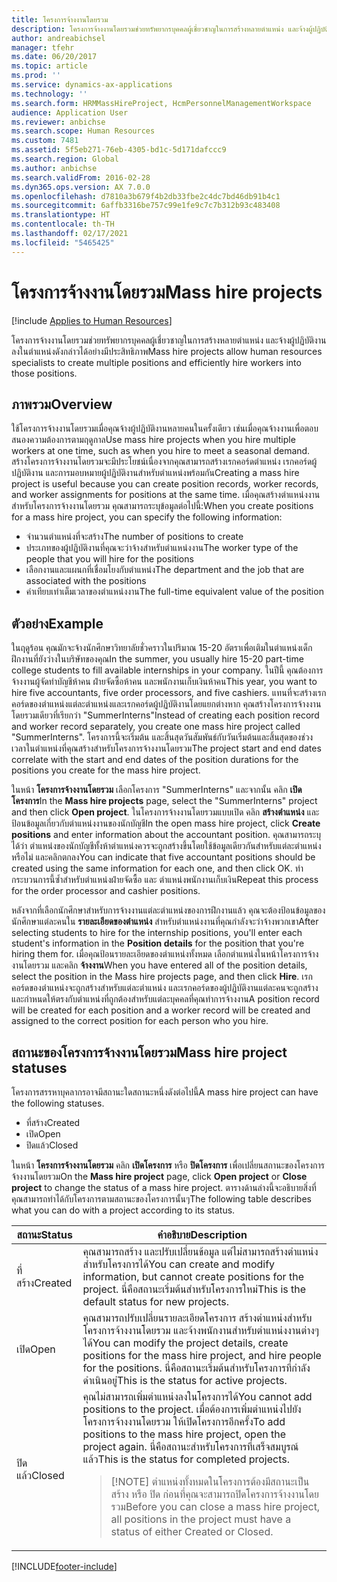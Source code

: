 ```yaml
---
title: โครงการจ้างงานโดยรวม
description: โครงการจ้างงานโดยรวมช่วยทรัพยากรบุคคลผู้เชี่ยวชาญในการสร้างหลายตำแหน่ง และจ้างผู้ปฏิบัติงานลงในตำแหน่งดังกล่าวได้อย่างมีประสิทธิภาพ
author: andreabichsel
manager: tfehr
ms.date: 06/20/2017
ms.topic: article
ms.prod: ''
ms.service: dynamics-ax-applications
ms.technology: ''
ms.search.form: HRMMassHireProject, HcmPersonnelManagementWorkspace
audience: Application User
ms.reviewer: anbichse
ms.search.scope: Human Resources
ms.custom: 7481
ms.assetid: 5f5eb271-76eb-4305-bd1c-5d171dafccc9
ms.search.region: Global
ms.author: anbichse
ms.search.validFrom: 2016-02-28
ms.dyn365.ops.version: AX 7.0.0
ms.openlocfilehash: d7810a3b679f4b2db33fbe2c4dc7bd46db91b4c1
ms.sourcegitcommit: 6affb3316be757c99e1fe9c7c7b312b93c483408
ms.translationtype: HT
ms.contentlocale: th-TH
ms.lasthandoff: 02/17/2021
ms.locfileid: "5465425"
---
```

# <a name="mass-hire-projects"></a><span data-ttu-id="3c1be-103">โครงการจ้างงานโดยรวม</span><span class="sxs-lookup"><span data-stu-id="3c1be-103">Mass hire projects</span></span>

[!include [Applies to Human Resources](../includes/applies-to-hr.md)]



<span data-ttu-id="3c1be-104">โครงการจ้างงานโดยรวมช่วยทรัพยากรบุคคลผู้เชี่ยวชาญในการสร้างหลายตำแหน่ง และจ้างผู้ปฏิบัติงานลงในตำแหน่งดังกล่าวได้อย่างมีประสิทธิภาพ</span><span class="sxs-lookup"><span data-stu-id="3c1be-104">Mass hire projects allow human resources specialists to create multiple positions and efficiently hire workers into those positions.</span></span>

## <a name="overview"></a><span data-ttu-id="3c1be-105">ภาพรวม</span><span class="sxs-lookup"><span data-stu-id="3c1be-105">Overview</span></span>

<span data-ttu-id="3c1be-106">ใช้โครงการจ้างงานโดยรวมเมื่อคุณจ้างผู้ปฏิบัติงานหลายคนในครั้งเดียว เช่นเมื่อคุณจ้างงานเพื่อตอบสนองความต้องการตามฤดูกาล</span><span class="sxs-lookup"><span data-stu-id="3c1be-106">Use mass hire projects when you hire multiple workers at one time, such as when you hire to meet a seasonal demand.</span></span> <span data-ttu-id="3c1be-107">สร้างโครงการจ้างงานโดยรวมจะมีประโยชน์เนื่องจากคุณสามารถสร้างเรกคอร์ดตำแหน่ง เรกคอร์ดผู้ปฏิบัติงาน และการมอบหมายผู้ปฏิบัติงานสำหรับตำแหน่งพร้อมกัน</span><span class="sxs-lookup"><span data-stu-id="3c1be-107">Creating a mass hire project is useful because you can create position records, worker records, and worker assignments for positions at the same time.</span></span> <span data-ttu-id="3c1be-108">เมื่อคุณสร้างตำแหน่งงานสำหรับโครงการจ้างงานโดยรวม คุณสามารถระบุข้อมูลต่อไปนี้:</span><span class="sxs-lookup"><span data-stu-id="3c1be-108">When you create positions for a mass hire project, you can specify the following information:</span></span>

- <span data-ttu-id="3c1be-109">จำนวนตำแหน่งที่จะสร้าง</span><span class="sxs-lookup"><span data-stu-id="3c1be-109">The number of positions to create</span></span>
- <span data-ttu-id="3c1be-110">ประเภทของผู้ปฏิบัติงานที่คุณจะว่าจ้างสำหรับตำแหน่งงาน</span><span class="sxs-lookup"><span data-stu-id="3c1be-110">The worker type of the people that you will hire for the positions</span></span>
- <span data-ttu-id="3c1be-111">เลือกงานและแผนกที่เชื่อมโยงกับตำแหน่ง</span><span class="sxs-lookup"><span data-stu-id="3c1be-111">The department and the job that are associated with the positions</span></span>
- <span data-ttu-id="3c1be-112">ค่าเทียบเท่าเต็มเวลาของตำแหน่งงาน</span><span class="sxs-lookup"><span data-stu-id="3c1be-112">The full-time equivalent value of the position</span></span>

## <a name="example"></a><span data-ttu-id="3c1be-113">ตัวอย่าง</span><span class="sxs-lookup"><span data-stu-id="3c1be-113">Example</span></span>

<span data-ttu-id="3c1be-114">ในฤดูร้อน คุณมักจะจ้างนักศึกษาวิทยาลัยชั่วคราวในปริมาณ 15-20 อัตราเพื่อเติมในตำแหน่งเด็กฝึกงานที่ยังว่างในบริษัทของคุณ</span><span class="sxs-lookup"><span data-stu-id="3c1be-114">In the summer, you usually hire 15-20 part-time college students to fill available internships in your company.</span></span> <span data-ttu-id="3c1be-115">ในปีนี้ คุณต้องการจ้างงานผู้จัดทำบัญชีห้าคน ฝ่ายจัดซื้อห้าคน และพนักงานเก็บเงินห้าคน</span><span class="sxs-lookup"><span data-stu-id="3c1be-115">This year, you want to hire five accountants, five order processors, and five cashiers.</span></span> <span data-ttu-id="3c1be-116">แทนที่จะสร้างเรกคอร์ดของตำแหน่งแต่ละตำแหน่งและเรกคอร์ดผู้ปฏิบัติงานโดยแยกต่างหาก คุณสร้างโครงการจ้างงานโดยรวมเดียวที่เรียกว่า "SummerInterns"</span><span class="sxs-lookup"><span data-stu-id="3c1be-116">Instead of creating each position record and worker record separately, you create one mass hire project called "SummerInterns".</span></span> <span data-ttu-id="3c1be-117">โครงการนี้จะเริ่มต้น และสิ้นสุดวันสัมพันธ์กับวันเริ่มต้นและสิ้นสุดของช่วงเวลาในตำแหน่งที่คุณสร้างสำหรับโครงการจ้างงานโดยรวม</span><span class="sxs-lookup"><span data-stu-id="3c1be-117">The project start and end dates correlate with the start and end dates of the position durations for the positions you create for the mass hire project.</span></span>

<span data-ttu-id="3c1be-118">ในหน้า **โครงการจ้างงานโดยรวม** เลือกโครงการ "SummerInterns" และจากนั้น คลิก **เปิดโครงการ**</span><span class="sxs-lookup"><span data-stu-id="3c1be-118">In the **Mass hire projects** page, select the "SummerInterns" project and then click **Open project**.</span></span> <span data-ttu-id="3c1be-119">ในโครงการจ้างงานโดยรวมแบบเปิด คลิก **สร้างตำแหน่ง** และป้อนข้อมูลเกี่ยวกับตำแหน่งงานของนักบัญชี</span><span class="sxs-lookup"><span data-stu-id="3c1be-119">In the open mass hire project, click **Create positions** and enter information about the accountant position.</span></span> <span data-ttu-id="3c1be-120">คุณสามารถระบุได้ว่า ตำแหน่งของนักบัญชีทั้งห้าตำแหน่งควรจะถูกสร้างขึ้นโดยใช้ข้อมูลเดียวกันสำหรับแต่ละตำแหน่งหรือไม่ และคลิกตกลง</span><span class="sxs-lookup"><span data-stu-id="3c1be-120">You can indicate that five accountant positions should be created using the same information for each one, and then click OK.</span></span> <span data-ttu-id="3c1be-121">ทำกระบวนการนี้ซ้ำสำหรับตำแหน่งฝ่ายจัดซื้อ และ ตำแหน่งพนักงานเก็บเงิน</span><span class="sxs-lookup"><span data-stu-id="3c1be-121">Repeat this process for the order processor and cashier positions.</span></span>

<span data-ttu-id="3c1be-122">หลังจากที่เลือกนักศึกษาสำหรับการจ้างงานแต่ละตำแหน่งของการฝึกงานแล้ว คุณจะต้องป้อนข้อมูลของนักศึกษาแต่ละคนใน **รายละเอียดของตำแหน่ง** สำหรับตำแหน่งงานที่คุณกำลังจะว่าจ้างพวกเขา</span><span class="sxs-lookup"><span data-stu-id="3c1be-122">After selecting students to hire for the internship positions, you'll enter each student's information in the **Position details** for the position that you're hiring them for.</span></span> <span data-ttu-id="3c1be-123">เมื่อคุณป้อนรายละเอียดของตำแหน่งทั้งหมด เลือกตำแหน่งในหน้าโครงการจ้างงานโดยรวม และคลิก **จ้างงาน**</span><span class="sxs-lookup"><span data-stu-id="3c1be-123">When you have entered all of the position details, select the position in the Mass hire projects page, and then click **Hire**.</span></span> <span data-ttu-id="3c1be-124">เรกคอร์ดของตำแหน่งจะถูกสร้างสำหรับแต่ละตำแหน่ง และเรกคอร์ดของผู้ปฏิบัติงานแต่ละคนจะถูกสร้าง และกำหนดให้ตรงกับตำแหน่งที่ถูกต้องสำหรับแต่ละบุคคลที่คุณทำการจ้างงาน</span><span class="sxs-lookup"><span data-stu-id="3c1be-124">A position record will be created for each position and a worker record will be created and assigned to the correct position for each person who you hire.</span></span>

## <a name="mass-hire-project-statuses"></a><span data-ttu-id="3c1be-125">สถานะของโครงการจ้างงานโดยรวม</span><span class="sxs-lookup"><span data-stu-id="3c1be-125">Mass hire project statuses</span></span>

<span data-ttu-id="3c1be-126">โครงการสรรหาบุคลากรอาจมีสถานะใดสถานะหนึ่งดังต่อไปนี้</span><span class="sxs-lookup"><span data-stu-id="3c1be-126">A mass hire project can have the following statuses.</span></span>

- <span data-ttu-id="3c1be-127">ที่สร้าง</span><span class="sxs-lookup"><span data-stu-id="3c1be-127">Created</span></span>
- <span data-ttu-id="3c1be-128">เปิด</span><span class="sxs-lookup"><span data-stu-id="3c1be-128">Open</span></span>
- <span data-ttu-id="3c1be-129">ปิดแล้ว</span><span class="sxs-lookup"><span data-stu-id="3c1be-129">Closed</span></span>

<span data-ttu-id="3c1be-130">ในหน้า **โครงการจ้างงานโดยรวม** คลิก **เปิดโครงการ** หรือ **ปิดโครงการ** เพื่อเปลี่ยนสถานะของโครงการจ้างงานโดยรวม</span><span class="sxs-lookup"><span data-stu-id="3c1be-130">On the **Mass hire project** page, click **Open project** or **Close project** to change the status of a mass hire project.</span></span> <span data-ttu-id="3c1be-131">ตารางด้านล่างนี้จะอธิบายสิ่งที่คุณสามารถทำได้กับโครงการตามสถานะของโครงการนั้นๆ</span><span class="sxs-lookup"><span data-stu-id="3c1be-131">The following table describes what you can do with a project according to its status.</span></span>

<table>
<thead>
<tr>
<th><span data-ttu-id="3c1be-132">สถานะ</span><span class="sxs-lookup"><span data-stu-id="3c1be-132">Status</span></span></th>
<th><span data-ttu-id="3c1be-133">คำอธิบาย</span><span class="sxs-lookup"><span data-stu-id="3c1be-133">Description</span></span></th>
</tr>
</thead>
<tbody>
<tr>
<td><span data-ttu-id="3c1be-134">ที่สร้าง</span><span class="sxs-lookup"><span data-stu-id="3c1be-134">Created</span></span></td>
<td><span data-ttu-id="3c1be-135">คุณสามารถสร้าง และปรับเปลี่ยนข้อมูล แต่ไม่สามารถสร้างตำแหน่งสำหรับโครงการได้</span><span class="sxs-lookup"><span data-stu-id="3c1be-135">You can create and modify information, but cannot create positions for the project.</span></span> <span data-ttu-id="3c1be-136">นี่คือสถานะเริ่มต้นสำหรับโครงการใหม่</span><span class="sxs-lookup"><span data-stu-id="3c1be-136">This is the default status for new projects.</span></span></td>
</tr>
<tr>
<td><span data-ttu-id="3c1be-137">เปิด</span><span class="sxs-lookup"><span data-stu-id="3c1be-137">Open</span></span></td>
<td><span data-ttu-id="3c1be-138">คุณสามารถปรับเปลี่ยนรายละเอียดโครงการ สร้างตำแหน่งสำหรับโครงการจ้างงานโดยรวม และจ้างพนักงานสำหรับตำแหน่งงานต่างๆได้</span><span class="sxs-lookup"><span data-stu-id="3c1be-138">You can modify the project details, create positions for the mass hire project, and hire people for the positions.</span></span> <span data-ttu-id="3c1be-139">นี่คือสถานะเริ่มต้นสำหรับโครงการที่กำลังดำเนินอยู่</span><span class="sxs-lookup"><span data-stu-id="3c1be-139">This is the status for active projects.</span></span></td>
</tr>
<tr>
<td><span data-ttu-id="3c1be-140">ปิดแล้ว</span><span class="sxs-lookup"><span data-stu-id="3c1be-140">Closed</span></span></td>
<td><span data-ttu-id="3c1be-141">คุณไม่สามารถเพิ่มตำแหน่งลงในโครงการได้</span><span class="sxs-lookup"><span data-stu-id="3c1be-141">You cannot add positions to the project.</span></span> <span data-ttu-id="3c1be-142">เมื่อต้องการเพิ่มตำแหน่งไปยังโครงการจ้างงานโดยรวม ให้เปิดโครงการอีกครั้ง</span><span class="sxs-lookup"><span data-stu-id="3c1be-142">To add positions to the mass hire project, open the project again.</span></span> <span data-ttu-id="3c1be-143">นี่คือสถานะสำหรับโครงการที่เสร็จสมบูรณ์แล้ว</span><span class="sxs-lookup"><span data-stu-id="3c1be-143">This is the status for completed projects.</span></span>
<blockquote>[!NOTE] <span data-ttu-id="3c1be-144">ตำแหน่งทั้งหมดในโครงการต้องมีสถานะเป็น สร้าง หรือ ปิด ก่อนที่คุณจะสามารถปิดโครงการจ้างงานโดยรวม</span><span class="sxs-lookup"><span data-stu-id="3c1be-144">Before you can close a mass hire project, all positions in the project must have a status of either Created or Closed.</span></span></blockquote>
</td>
</tr>
</tbody>
</table>


[!INCLUDE[footer-include](../includes/footer-banner.md)]